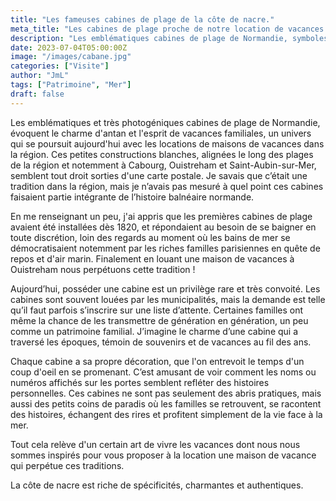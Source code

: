 ```yaml
---
title: "Les fameuses cabines de plage de la côte de nacre."
meta_title: "Les cabines de plage proche de notre location de vacances à Ouistreham."
description: "Les emblématiques cabines de plage de Normandie, symboles de charme et traditions balnéaires, inspireront votre locations de vacances familiales à Ouistreham. Découvrez la Côte de Nacre !."
date: 2023-07-04T05:00:00Z
image: "/images/cabane.jpg"
categories: ["Visite"]
author: "JmL"
tags: ["Patrimoine", "Mer"]
draft: false
---
```


Les emblématiques et très photogéniques cabines de plage de Normandie, évoquent le charme d'antan et l'esprit de vacances familiales, un univers qui se poursuit aujourd'hui avec les locations de maisons de vacances dans la région. Ces
petites constructions blanches, alignées le long des plages de la région et notemment à Cabourg, Ouistreham et Saint-Aubin-sur-Mer, semblent tout droit sorties d'une carte postale. Je savais que c’était une tradition dans la région, mais je n’avais pas mesuré à quel point ces cabines faisaient partie intégrante de l’histoire balnéaire normande.

En me renseignant un peu, j'ai appris que les premières cabines de plage avaient été installées dès 1820, et répondaient au besoin de se baigner en toute discrétion, loin des regards au moment où les bains de mer se démocratisaient notemment par les riches familles parisiennes en quête de repos et d'air marin. Finalement en louant une maison de vacances à Ouistreham nous perpétuons cette tradition !

Aujourd’hui, posséder une cabine est un privilège rare et très convoité. Les cabines sont souvent louées par les municipalités, mais la demande est telle qu’il faut parfois s’inscrire sur une liste d’attente. Certaines familles ont même la chance de les transmettre de génération en génération, un peu comme un patrimoine familial. J’imagine le charme d’une cabine qui a traversé les époques, témoin de souvenirs et de vacances au fil des ans.

Chaque cabine a sa propre décoration, que l'on entrevoit le temps d'un coup d'oeil en se promenant. C’est amusant de voir comment les noms ou numéros affichés sur les portes semblent refléter des histoires personnelles. Ces cabines ne sont pas seulement des abris pratiques, mais aussi des petits coins de paradis où les familles se retrouvent, se racontent des histoires, échangent des rires et profitent simplement de la vie face à la mer.

Tout cela relève d'un certain art de vivre les vacances dont nous nous sommes inspirés pour vous proposer à la location une maison de vacance qui perpétue ces traditions.

La côte de nacre est riche de spécificités, charmantes et authentiques. 
